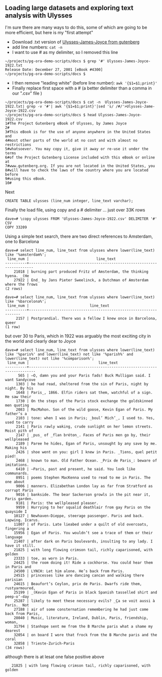 ## Loading large datasets and exploring text analysis with Ulysses
   
I'm sure there are many ways to do this, some of which are going to be more efficient, but here is my "first attempt"
* Download .txt version of [Ulysses-James-Joyce from gutenberg](https://www.gutenberg.org/files/4300/4300-0.txt)
* add line numbers: `cat -n`   
* I want to use # as my delimiter, so I removed this line
```
~/projects/pg-ora-demo-scripts/docs $ grep '#' Ulysses-James-Joyce-1922.txt
Release Date: December 27, 2001 [eBook #4300]
~/projects/pg-ora-demo-scripts/docs $
```
* I then remove "leading white" (before line number): `awk '{$1=$1;print}'`
* Finally replace first space with a # (a better delimiter than a comma in our ".csv" file ) 
```
~/projects/pg-ora-demo-scripts/docs $ cat -n  Ulysses-James-Joyce-1922.txt| grep -v '#'| awk '{$1=$1;print}'|sed 's/ /#/'>Ulysses-Jame-Joyce-1922.csv
~/projects/pg-ora-demo-scripts/docs $ head Ulysses-James-Joyce-1922.csv
1#The Project Gutenberg eBook of Ulysses, by James Joyce
2#
3#This eBook is for the use of anyone anywhere in the United States and
4#most other parts of the world at no cost and with almost no restrictions
5#whatsoever. You may copy it, give it away or re-use it under the terms
6#of the Project Gutenberg License included with this eBook or online at
7#www.gutenberg.org. If you are not located in the United States, you
8#will have to check the laws of the country where you are located before
9#using this eBook.
10#
```

Next 

```
CREATE TABLE ulysses (line_num integer, line_text varchar);
```

Finally the load file, using copy and a # delimiter ... just over 33K rows

```
dave=# \copy ulysses FROM 'Ulysses-James-Joyce-1922.csv' DELIMITER '#' CSV
COPY 33209
```

Using a simple text search, there are two direct references to Amsterdam, one to Barcelona

```
dave=# select line_num, line_text from ulysses where lower(line_text) like '%amsterdam%';
 line_num |                               line_text
----------+------------------------------------------------------------------------
    21018 | burning part produced Fritz of Amsterdam, the thinking hyena. _(He
    27922 | End_ by Jans Pieter Sweelinck, a Dutchman of Amsterdam where the frows
(2 rows)

dave=# select line_num, line_text from ulysses where lower(line_text) like '%barcelona%';
 line_num |                            line_text
----------+------------------------------------------------------------------
     2157 | Postprandial. There was a fellow I knew once in Barcelona, queer
(1 row)
```

but over 30 to Paris, which in 1922 was arguably the most exciting city in the world and clearly dear to Joyce 
```
dave=# select line_num, line_text from ulysses where lower(line_text) like '%paris%' and lower(line_text) not like '%parish%' and lower(line_text) not like '%comparison%';
 line_num |                                line_text
----------+-------------------------------------------------------------------------
      565 | —O, damn you and your Paris fads! Buck Mulligan said. I want Sandycove
     1303 | he had read, sheltered from the sin of Paris, night by night. By his
     1648 | Paris_, 1866. Elfin riders sat them, watchful of a sign. He saw their
     1730 | On the steps of the Paris stock exchange the goldskinned men quoting
     2083 | MacMahon. Son of the wild goose, Kevin Egan of Paris. My father’s a
     2103 | tone: when I was in Paris; _boul’ Mich’_, I used to. Yes, used to carry
     2141 | Paris rawly waking, crude sunlight on her lemon streets. Moist pith of
     2147 | _pus_ of _flan bréton_. Faces of Paris men go by, their wellpleased
     2189 | Paree he hides, Egan of Paris, unsought by any save by me. Making his
     2426 | shoe went on you: girl I knew in Paris. _Tiens, quel petit pied!_
     2468 | known to man. Old Father Ocean. _Prix de Paris_: beware of imitations.
     6410 | —Paris, past and present, he said. You look like communards.
     8951 | poems Stephen MacKenna used to read to me in Paris. The one about
     9006 | manners. Elizabethan London lay as far from Stratford as corrupt Paris
     9016 | bankside. The bear Sackerson growls in the pit near it, Paris garden.
     9181 | Paris: the wellpleased pleaser.
     9959 | Hurrying to her squalid deathlair from gay Paris on the quayside I
    10127 | Newhaven-Dieppe, steerage passenger. Paris and back. Lapwing. Icarus.
    11807 | of Paris. Late lieabed under a quilt of old overcoats, fingering a
    15956 | Egan of Paris. You wouldn’t see a trace of them or their language
    21407 | after dark on Paris boulevards, insulting to any lady. I have it still.
    21825 | with long flowing crimson tail, richly caparisoned, with golden
    23333 | toe, as worn in Paris.
    24425 | the room doing it! Ride a cockhorse. You could hear them in Paris and
    24500 | LYNCH: Let him alone. He’s back from Paris.
    24515 | princesses like are dancing cancan and walking there parisian
    24615 | Beaufort’s Ceylon, prix de Paris. Dwarfs ride them, rustyarmoured,
    25199 | _(Kevin Egan of Paris in black Spanish tasselled shirt and peep-o’-day
    25287 | likely to meet these necessary evils? _Ça se voit aussi à Paris._ Not
    27188 | air of some consternation remembering he had just come back from Paris,
    28040 | Music, literature, Ireland, Dublin, Paris, friendship, woman,
    31794 | Stanhope sent me from the B Marche paris what a shame my dearest
    32054 | on board I wore that frock from the B Marche paris and the coral
    32858 | Trieste-Zurich-Paris
(34 rows)
```

although there is at lesat one false positive above

```
   21825 | with long flowing crimson tail, richly caparisoned, with golden
```   